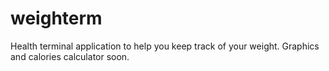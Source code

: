 # weighterm
Health terminal application to help you keep track of your weight. Graphics and calories calculator soon.
